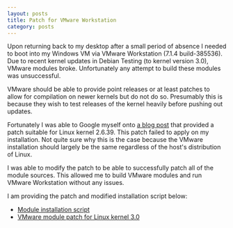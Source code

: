 ```yaml
---
layout: posts
title: Patch for VMware Workstation
category: posts
---
```

Upon returning back to my desktop after a small period of absence I needed to boot into my Windows VM via VMware Workstation (7.1.4 build-385536). Due to recent kernel updates in Debian Testing (to kernel version 3.0), VMware modules broke. Unfortunately any attempt to build these modules was unsuccessful.

VMware should be able to provide point releases or at least patches to allow for compilation on newer kernels but do not do so. Presumably this is because they wish to test releases of the kernel heavily before pushing out updates.

Fortunately I was able to Google myself onto [a blog post](http://weltall.heliohost.org/wordpress/2011/05/14/running-vmware-workstation-player-on-linux-2-6-39-updated/) that provided a patch suitable for Linux kernel 2.6.39. This patch failed to apply on my installation. Not quite sure why this is the case because the VMware installation should largely be the same regardless of the host's distribution of Linux.

I was able to modify the patch to be able to successfully patch all of the module sources. This allowed me to build VMware modules and run VMware Workstation without any issues.

I am providing the patch and modified installation script below:

* [Module installation script](/files/patch-modules-3.0.sh)
* [VMware module patch for Linux kernel 3.0](/files/vmware-3.0-modules.patch)
